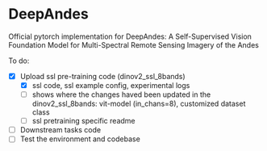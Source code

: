 # DeepAndes
Official pytorch implementation for DeepAndes: A Self-Supervised Vision Foundation Model for Multi-Spectral Remote Sensing Imagery of the Andes

To do:
- [x] Upload ssl pre-training code (dinov2_ssl_8bands)
  - [x] ssl code, ssl example config, experimental logs
  - [ ] shows where the changes haved been updated in the dinov2_ssl_8bands: vit-model (in_chans=8), customized dataset class
  - [ ] ssl pretraining specific readme
- [ ] Downstream tasks code
- [ ] Test the environment and codebase 
